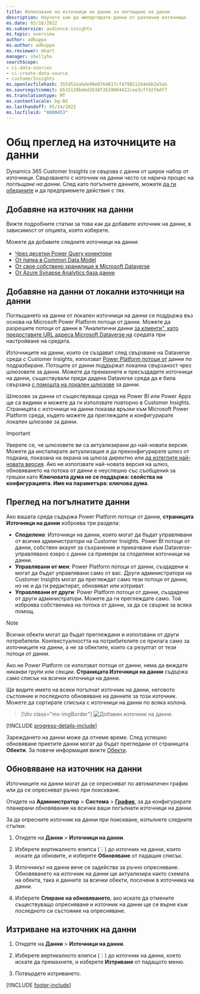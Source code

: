 ```yaml
---
title: Използване на източници на данни за поглъщане на данни
description: Научете как да импортирате данни от различни източници.
ms.date: 03/18/2022
ms.subservice: audience-insights
ms.topic: overview
author: adkuppa
ms.author: adkuppa
ms.reviewer: mhart
manager: shellyha
searchScope:
- ci-data-sources
- ci-create-data-source
- customerInsights
ms.openlocfilehash: 355d52eabde90e0764817cf479821264ebb2e5eb
ms.sourcegitcommit: b515120bebd2638f2639004422cee3cff42fbdf7
ms.translationtype: MT
ms.contentlocale: bg-BG
ms.lasthandoff: 05/24/2022
ms.locfileid: "8800453"
---
```

# <a name="data-sources-overview"></a>Общ преглед на източниците на данни



Dynamics 365 Customer Insights се свързва с данни от широк набор от източници. Свързването с източник на данни често се нарича процес на *поглъщане на данни*. След като погълнете данните, можете [да ги обедините](data-unification.md) и да предприемете действия с тях.

## <a name="add-a-data-source"></a>Добавяне на източник на данни

Вижте подробните статии за това как да добавите източник на данни, в зависимост от опцията, която изберете.

Можете да добавите следните източници на данни:

- [Чрез десетки Power Query конектори](connect-power-query.md)
- [От папка в Common Data Model](connect-common-data-model.md)
- [От свое собствено хранилище в Microsoft Dataverse](connect-dataverse-managed-lake.md)
- [От Azure Synapse Analytics база данни](connect-synapse.md)

## <a name="add-data-from-on-premises-data-sources"></a>Добавяне на данни от локални източници на данни

Поглъщането на данни от локален източници на данни се поддържа въз основа на Microsoft Power Platform потоци от данни. Можете да разрешите потоци от данни в "Аналитични данни [за клиенти", като предоставите URL адреса Microsoft Dataverse на](create-environment.md) средата при настройване на средата.

Източниците на данни, които се създават след свързване на Dataverse среда с Customer Insights, използват [Power Platform потоци от](/power-query/dataflows/overview-dataflows-across-power-platform-dynamics-365) данни по подразбиране. Потоците от данни поддържат локална свързаност чрез шлюзовете за данни. Можете да премахнете и пресъздадете източници на данни, съществували преди дадена Dataverse среда да е била свързана [с помощта на локален шлюзове](/data-integration/gateway/service-gateway-app) за данни.

Шлюзове за данни от съществуваща среда на Power BI или Power Apps ще са видими и можете да ги използвате повторно в Customer Insights. Страницата с източници на данни показва връзки към Microsoft Power Platform среда, където можете да преглеждате и конфигурирате локален шлюзове за данни.

> [!IMPORTANT]
> Уверете се, че шлюзовете ви са актуализирани до най-новата версия. Можете да инсталирате актуализация и да преконфигурирате шлюз от подкана, показана на екрана на шлюза директно или [да изтеглите най-новата версия](https://powerapps.microsoft.com/downloads/). Ако не използвате най-новата версия на шлюз, обновяването на потока от данни е неуспешно със съобщения за грешки като **Ключовата дума не се поддържа: свойства на конфигурацията. Име на параметъра: ключова дума**.

## <a name="review-ingested-data"></a>Преглед на погълнатите данни
Ако вашата среда съдържа Power Platform потоци от данни, **страницата Източници на данни** изброява три раздела: 
- **Споделено**: Източници на данни, които могат да бъдат управлявани от всички администратори на Customer Insights. Power BI потоци от данни, собствен акаунт за съхранение и прикачване към Dataverse-управлявано езеро с данни са примери за споделени източници на данни.
- **Управлявани от мен**: Power Platform потоци от данни, създадени и могат да бъдат управлявани само от вас. Други администратори на Customer Insights могат да преглеждат само тези потоци от данни, но не и да ги редактират, обновяват или изтриват.
- **Управлявани от други**: Power Platform потоци от данни, създадени от други администратори. Можете да ги преглеждате само. Той изброява собственика на потока от данни, за да се свърже за всяка помощ.
> [!NOTE]
> Всички обекти могат да бъдат преглеждани и използвани от други потребители. Контекстуалността на потребителите се прилага само за източниците на данни, а не за обектите, които са резултат от тези потоци от данни.

Ако не Power Platform се използват потоци от данни, няма да виждате никакви групи или секции. **Страницата Източници на данни** съдържа само списък на всички източници на данни.

Ще видите името на всеки погълнат източник на данни, неговото състояние и последното обновяване на данните за този източник. Можете да сортирате списъка с източници на данни по всяка колона.

> [!div class="mx-imgBorder"]
> ![Добавен източник на данни.](media/configure-data-datasource-added.png "Добавен източник на данни")

[!INCLUDE [progress-details-include](includes/progress-details-pane.md)]

Зареждането на данни може да отнеме време. След успешно обновяване приетите данни могат да бъдат прегледани от страницата **Обекти**. За повече информация вижте [Обекти](entities.md).

## <a name="refresh-a-data-source"></a>Обновяване на източник на данни

Източниците на данни могат да се опресняват по автоматичен график или да се опресняват ръчно при поискване. 

Отидете на **Администратор** > **Система** > [**График**](system.md#schedule-tab), за да конфигурирате планирани обновявания на всички ваши погълнати източници на данни.

За да опресните източник на данни при поискване, изпълнете следните стъпки:

1. Отидете на **Данни** > **Източници на данни**.

2. Изберете вертикалното елипса (&vellip;) до източник на данни, които искате да обновите, и изберете **Обновяване** от падащия списък.

3. Източникът на данни вече се задейства за ръчно опресняване. Обновяването на източник на данни ще актуализира както схемата на обекта, така и данните за всички обекти, посочени в източника на данни.

4. Изберете **Спиране на обновяването**, ако искате да отмените съществуващо опресняване и източник на данни ще се върне към последното си състояние на опресняване.

## <a name="delete-a-data-source"></a>Изтриване на източник на данни

1. Отидете на **Данни** > **Източници на данни**.

2. Изберете вертикалното елипси (&vellip;) до източник на данни, което искате да премахнете, и изберете **Изтриване** от падащото меню.

3. Потвърдете изтриването.


[!INCLUDE [footer-include](includes/footer-banner.md)]
